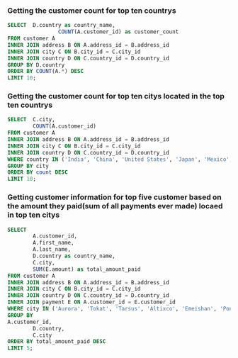 ### Getting the customer count for top ten countrys
```SQL
SELECT  D.country as country_name,
                COUNT(A.customer_id) as customer_count
FROM customer A
INNER JOIN address B ON A.address_id = B.address_id
INNER JOIN city C ON B.city_id = C.city_id
INNER JOIN country D ON C.country_id = D.country_id
GROUP BY D.country
ORDER BY COUNT(A.*) DESC
LIMIT 10;
```
### Getting the customer count for top ten citys located in the top ten countrys
```SQL
SELECT  C.city,
        COUNT(A.customer_id)
FROM customer A
INNER JOIN address B ON A.address_id = B.address_id
INNER JOIN city C ON B.city_id = C.city_id
INNER JOIN country D ON C.country_id = D.country_id
WHERE country IN ('India', 'China', 'United States', 'Japan', 'Mexico', 'Brazil', 'Russian Federation', 'Philippines', 'Turkey', 'Indonesia')
GROUP BY city
ORDER BY count DESC
LIMIT 10;
```
### Getting customer information for top five customer based on the amount they paid(sum of all payments ever made) locaed in top ten citys
```SQL
SELECT  
        A.customer_id,
        A.first_name,
        A.last_name,
        D.country as country_name,
        C.city,
        SUM(E.amount) as total_amount_paid
FROM customer A
INNER JOIN address B ON A.address_id = B.address_id
INNER JOIN city C ON B.city_id = C.city_id
INNER JOIN country D ON C.country_id = D.country_id
INNER JOIN payment E ON A.customer_id = E.customer_id
WHERE city IN ('Aurora', 'Tokat', 'Tarsus', 'Altixco', 'Emeishan', 'Pontainak', 'Shimoga', 'Aparaceida de Goiania', 'Zalantun', 'Taguig')
GROUP BY    
A.customer_id,
       	D.country, 
       	C.city
ORDER BY total_amount_paid DESC
LIMIT 5;

```
